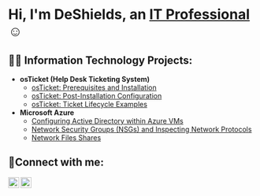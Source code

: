 <h1>Hi, I'm DeShields, an <a href="https://linkedin.com/in/deshieldsfajardo">IT Professional</a>☺</h1>

<h2>👨‍💻 Information Technology Projects:</h2>

- <b>osTicket (Help Desk Ticketing System)</b>
  - [osTicket: Prerequisites and Installation](https://github.com/deshieldstf/osticket-prereqs)
  - [osTicket: Post-Installation Configuration](https://github.com/deshieldstf/post-install-config)
  - [osTicket: Ticket Lifecycle Examples](https://github.com/deshieldstf/ticket-lifecycle)
- <b>Microsoft Azure</b>
  - [Configuring Active Directory within Azure VMs](https://github.com/deshieldstf/configure-ad)
  - [Network Security Groups (NSGs) and Inspecting Network Protocols](https://github.com/deshieldstf/azure-network-protocols)
  - [Network Files Shares](https://github.com/deshieldstf/network-file-shares)

<h2>🤳Connect with me:</h2>

[<img align="left" alt="Josh | LinkedIn" width="22px" src="https://cdn.jsdelivr.net/npm/simple-icons@v3/icons/linkedin.svg" />][linkedin]
[<img align="left" alt="Josh | Instagram" width="22px" src="https://cdn.jsdelivr.net/npm/simple-icons@v3/icons/instagram.svg" />][instagram]

[instagram]: https://www.instagram.com/deshieldstf
[linkedin]: https://linkedin.com/in/deshieldsfajardo
